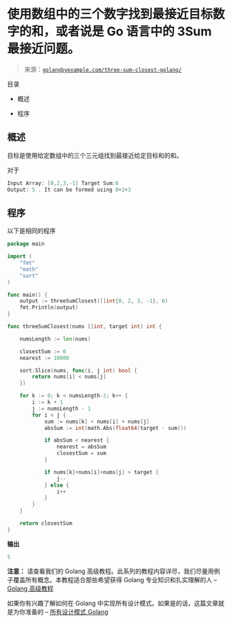 <!--yml

类别：未分类

日期：2024-10-13 06:42:39

-->

# 使用数组中的三个数字找到最接近目标数字的和，或者说是 Go 语言中的 3Sum 最接近问题。

> 来源：[`golangbyexample.com/three-sum-closest-golang/`](https://golangbyexample.com/three-sum-closest-golang/)

目录

+   概述

+   程序 

## **概述**

目标是使用给定数组中的三个三元组找到最接近给定目标和的和。

对于

```go
Input Array: [0,2,3,-1] Target Sum:6
Output: 5 . It can be formed using 0+2+3 
```

## **程序**

以下是相同的程序

```go
package main

import (
	"fmt"
	"math"
	"sort"
)

func main() {
	output := threeSumClosest([]int{0, 2, 3, -1}, 6)
	fmt.Println(output)
}

func threeSumClosest(nums []int, target int) int {

	numsLength := len(nums)

	closestSum := 0
	nearest := 10000

	sort.Slice(nums, func(i, j int) bool {
		return nums[i] < nums[j]
	})

	for k := 0; k < numsLength-2; k++ {
		i := k + 1
		j := numsLength - 1
		for i < j {
			sum := nums[k] + nums[i] + nums[j]
			absSum := int(math.Abs(float64(target - sum)))

			if absSum < nearest {
				nearest = absSum
				closestSum = sum
			}

			if nums[k]+nums[i]+nums[j] > target {
				j--
			} else {
				i++
			}
		}
	}

	return closestSum
}
```

**输出**

```go
5
```

**注意：** 请查看我们的 Golang 高级教程。此系列的教程内容详尽，我们尽量用例子覆盖所有概念。本教程适合那些希望获得 Golang 专业知识和扎实理解的人 – [Golang 高级教程](https://golangbyexample.com/golang-comprehensive-tutorial/)

如果你有兴趣了解如何在 Golang 中实现所有设计模式。如果是的话，这篇文章就是为你准备的 – [所有设计模式 Golang](https://golangbyexample.com/all-design-patterns-golang/)


